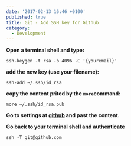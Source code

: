 ```yaml
---
date: '2017-02-13 16:46 +0100'
published: true
title: Git - Add SSH key for Github
category:
  - Development
---
```

**Open a terminal shell and type:**

```
ssh-keygen -t rsa -b 4096 -C '{youremail}'
```

**add the new key (use your filename):**

```
ssh-add ~/.ssh/id_rsa
```

**copy the content prited by the `more`command:**

```
more ~/.ssh/id_rsa.pub
```

**Go to settings at [github](https://github.com/settings/keys) and past the content.**

**Go back to your terminal shell and authenticate**

```
ssh -T git@github.com
```
